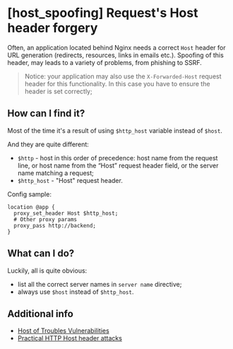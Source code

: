 # [host_spoofing] Request's Host header forgery

Often, an application located behind Nginx needs a correct `Host` header for URL generation (redirects, resources, links in emails etc.).
Spoofing of this header, may leads to a variety of problems, from phishing to SSRF.

> Notice: your application may also use the `X-Forwarded-Host` request header for this functionality.
> In this case you have to ensure the header is set correctly;

## How can I find it?
Most of the time it's a result of using `$http_host` variable instead of `$host`.

And they are quite different:
  * `$http` - host in this order of precedence: host name from the request line, or host name from the “Host” request header field, or the server name matching a request;
  * `$http_host` - "Host" request header.

Config sample:
```nginx
location @app {
  proxy_set_header Host $http_host;
  # Other proxy params
  proxy_pass http://backend;
}
```

## What can I do?
Luckily, all is quite obvious:
 * list all the correct server names in `server name` directive;
 * always use `$host` instead of `$http_host`.

## Additional info
  * [Host of Troubles Vulnerabilities](https://hostoftroubles.com/)
  * [Practical HTTP Host header attacks](http://www.skeletonscribe.net/2013/05/practical-http-host-header-attacks.html)